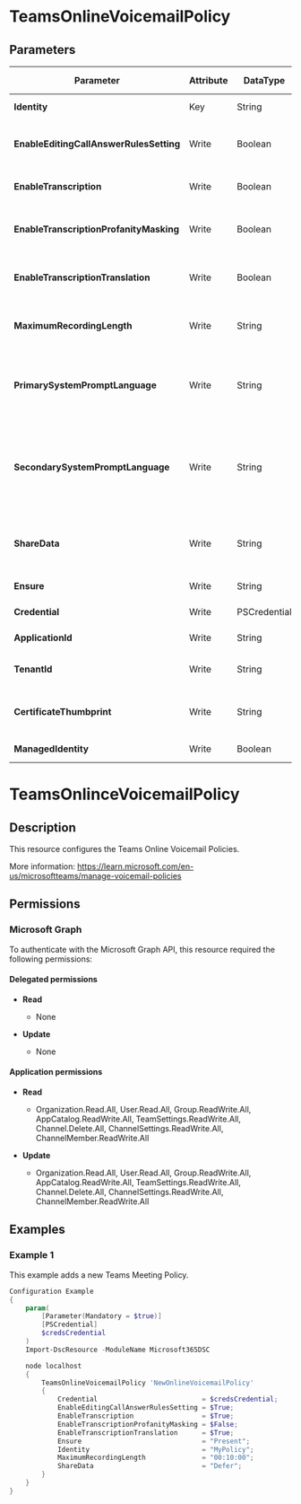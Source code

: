 ﻿# TeamsOnlineVoicemailPolicy

## Parameters

| Parameter | Attribute | DataType | Description | Allowed Values |
| --- | --- | --- | --- | --- |
| **Identity** | Key | String | Identity of the Teams Online Voicemail Policy. | |
| **EnableEditingCallAnswerRulesSetting** | Write | Boolean | Controls if editing call answer rule settings are enabled or disabled for a user. Possible values are $true or $false. | |
| **EnableTranscription** | Write | Boolean | Allows you to disable or enable voicemail transcription. Possible values are $true or $false. | |
| **EnableTranscriptionProfanityMasking** | Write | Boolean | Allows you to disable or enable profanity masking for the voicemail transcriptions. Possible values are $true or $false. | |
| **EnableTranscriptionTranslation** | Write | Boolean | Allows you to disable or enable translation for the voicemail transcriptions. Possible values are $true or $false. | |
| **MaximumRecordingLength** | Write | String | A duration of voicemail maximum recording length. The length should be between 30 seconds to 600 seconds. | |
| **PrimarySystemPromptLanguage** | Write | String | The primary (or first) language that voicemail system prompts will be presented in. Must also set SecondarySystemPromptLanguage. When set, this overrides the user language choice. | |
| **SecondarySystemPromptLanguage** | Write | String | The secondary language that voicemail system prompts will be presented in. Must also set PrimarySystemPromptLanguage and may not be the same value as PrimarySystemPromptanguage. When set, this overrides the user language choice.  | |
| **ShareData** | Write | String | Specifies whether voicemail and transcription data are shared with the service for training and improving accuracy. Possible values are Defer and Deny. | |
| **Ensure** | Write | String | Present ensures the policy exists, absent ensures it is removed. | `Present`, `Absent` |
| **Credential** | Write | PSCredential | Credentials of the Teams Global Admin. | |
| **ApplicationId** | Write | String | Id of the Azure Active Directory application to authenticate with. | |
| **TenantId** | Write | String | Name of the Azure Active Directory tenant used for authentication. Format contoso.onmicrosoft.com | |
| **CertificateThumbprint** | Write | String | Thumbprint of the Azure Active Directory application's authentication certificate to use for authentication. | |
| **ManagedIdentity** | Write | Boolean | Managed ID being used for authentication. | |


# TeamsOnlinceVoicemailPolicy

## Description

This resource configures the Teams Online Voicemail Policies.

More information: https://learn.microsoft.com/en-us/microsoftteams/manage-voicemail-policies

## Permissions

### Microsoft Graph

To authenticate with the Microsoft Graph API, this resource required the following permissions:

#### Delegated permissions

- **Read**

    - None

- **Update**

    - None

#### Application permissions

- **Read**

    - Organization.Read.All, User.Read.All, Group.ReadWrite.All, AppCatalog.ReadWrite.All, TeamSettings.ReadWrite.All, Channel.Delete.All, ChannelSettings.ReadWrite.All, ChannelMember.ReadWrite.All

- **Update**

    - Organization.Read.All, User.Read.All, Group.ReadWrite.All, AppCatalog.ReadWrite.All, TeamSettings.ReadWrite.All, Channel.Delete.All, ChannelSettings.ReadWrite.All, ChannelMember.ReadWrite.All

## Examples

### Example 1

This example adds a new Teams Meeting Policy.

```powershell
Configuration Example
{
    param(
        [Parameter(Mandatory = $true)]
        [PSCredential]
        $credsCredential
    )
    Import-DscResource -ModuleName Microsoft365DSC

    node localhost
    {
        TeamsOnlineVoicemailPolicy 'NewOnlineVoicemailPolicy'
        {
            Credential                          = $credsCredential;
            EnableEditingCallAnswerRulesSetting = $True;
            EnableTranscription                 = $True;
            EnableTranscriptionProfanityMasking = $False;
            EnableTranscriptionTranslation      = $True;
            Ensure                              = "Present";
            Identity                            = "MyPolicy";
            MaximumRecordingLength              = "00:10:00";
            ShareData                           = "Defer";
        }
    }
}
```

